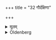 +++
title = "32 गौर्दक्षिणा"

+++

<details><summary>मूलम्</summary>

गौर्दक्षिणा ३२
</details>

<details><summary>Oldenberg</summary>

32. A cow is the fee (for the teacher),
</details>
